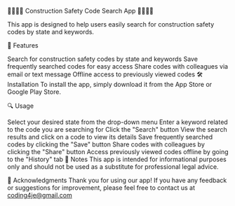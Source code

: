 👷‍♀️👷‍♂️ Construction Safety Code Search App 👷‍♀️👷‍♂️

This app is designed to help users easily search for construction safety codes by state and keywords.

📱 Features

Search for construction safety codes by state and keywords
Save frequently searched codes for easy access
Share codes with colleagues via email or text message
Offline access to previously viewed codes
🛠️ Installation
To install the app, simply download it from the App Store or Google Play Store.

🔍 Usage

Select your desired state from the drop-down menu
Enter a keyword related to the code you are searching for
Click the "Search" button
View the search results and click on a code to view its details
Save frequently searched codes by clicking the "Save" button
Share codes with colleagues by clicking the "Share" button
Access previously viewed codes offline by going to the "History" tab
📝 Notes
This app is intended for informational purposes only and should not be used as a substitute for professional legal advice.

🙏 Acknowledgments
Thank you for using our app! If you have any feedback or suggestions for improvement, please feel free to contact us at coding4je@gmail.com
